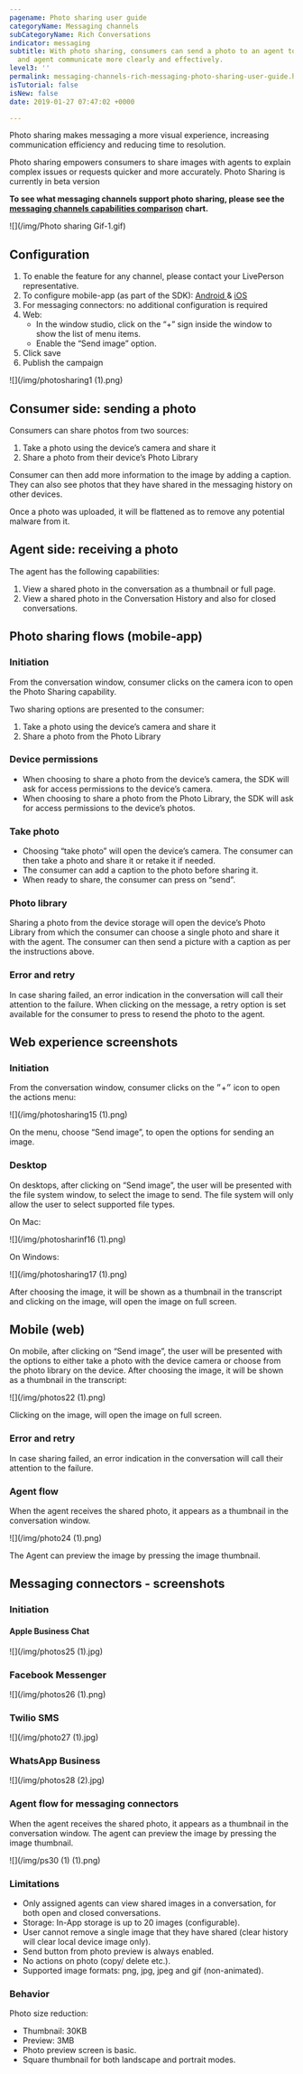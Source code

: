 ```yaml
---
pagename: Photo sharing user guide
categoryName: Messaging channels
subCategoryName: Rich Conversations
indicator: messaging
subtitle: With photo sharing, consumers can send a photo to an agent to help the consumer
  and agent communicate more clearly and effectively.
level3: ''
permalink: messaging-channels-rich-messaging-photo-sharing-user-guide.html
isTutorial: false
isNew: false
date: 2019-01-27 07:47:02 +0000

---
```

Photo sharing makes messaging a more visual experience, increasing communication efficiency and reducing time to resolution.

Photo sharing empowers consumers to share images with agents to explain complex issues or requests quicker and more accurately. Photo Sharing is currently in beta version

**To see what messaging channels support photo sharing, please see the** [**messaging channels capabilities comparison**](messaging-channels-messaging-channels-capabilities-comparison.html) **chart.**

![](/img/Photo sharing Gif-1.gif)

## Configuration

1. To enable the feature for any channel, please contact your LivePerson representative.
2. To configure mobile-app (as part of the SDK): [Android ](https://developers.liveperson.com/android-photo-sharing.html#enable-photo-sharing)& [iOS](https://developers.liveperson.com/consumer-experience-ios-sdk-photosharing.html#enable-photo-sharing)
3. For messaging connectors: no additional configuration is required
4. Web:
   * In the window studio, click on the “+” sign inside the window to show the list of menu items.
   * Enable the “Send image” option.
5. Click save
6. Publish the campaign

![](/img/photosharing1 (1).png)

## Consumer side: sending a photo

Consumers can share photos from two sources:
1. Take a photo using the device’s camera and share it
2. Share a photo from their device’s Photo Library

Consumer can then add more information to the image by adding a caption. They can also see photos that they have shared in the messaging history on other devices.

Once a photo was uploaded, it will be flattened as to remove any potential malware from it.

## Agent side: receiving a photo

The agent has the following capabilities:
1. View a shared photo in the conversation as a thumbnail or full page.
2. View a shared photo in the Conversation History and also for closed conversations.

## Photo sharing flows (mobile-app)

### Initiation

From the conversation window, consumer clicks on the camera icon to open the Photo Sharing capability.

Two sharing options are presented to the consumer:
1. Take a photo using the device’s camera and share it
2. Share a photo from the Photo Library

### Device permissions

* When choosing to share a photo from the device’s camera, the SDK will ask for access permissions to the device’s camera.
* When choosing to share a photo from the Photo Library, the SDK will ask for access permissions to the device’s photos.

### Take photo

* Choosing “take photo” will open the device’s camera. The consumer can then take a photo and share it or retake it if needed.
* The consumer can add a caption to the photo before sharing it.
* When ready to share, the consumer can press on “send”.

### Photo library

Sharing a photo from the device storage will open the device’s Photo Library from which the consumer can choose a single photo and share it with the agent. The consumer can then send a picture with a caption as per the instructions above.

### Error and retry

In case sharing failed, an error indication in the conversation will call their attention to the failure. When clicking on the message, a retry option is set available for the consumer to press to resend the photo to the agent.

## Web experience screenshots

### Initiation

From the conversation window, consumer clicks on the ״+״ icon to open the actions menu:

![](/img/photosharing15 (1).png)

On the menu, choose “Send image”, to open the options for sending an image.

### Desktop

On desktops, after clicking on “Send image”, the user will be presented with the file system window, to select the image to send. The file system will only allow the user to select supported file types.

On Mac:

![](/img/photosharinf16 (1).png)

On Windows:

![](/img/photosharing17 (1).png)

After choosing the image, it will be shown as a thumbnail in the transcript and clicking on the image, will open the image on full screen.

## Mobile (web)

On mobile, after clicking on “Send image”, the user will be presented with the options to either take a photo with the device camera or choose from the photo library on the device. After choosing the image, it will be shown as a thumbnail in the transcript:

![](/img/photos22 (1).png)

Clicking on the image, will open the image on full screen.

### Error and retry

In case sharing failed, an error indication in the conversation will call their attention to the failure.

### Agent flow

When the agent receives the shared photo, it appears as a thumbnail in the conversation window.

![](/img/photo24 (1).png)

The Agent can preview the image by pressing the image thumbnail.

## Messaging connectors - screenshots

### Initiation

#### Apple Business Chat

![](/img/photos25 (1).jpg)

### Facebook Messenger

![](/img/photos26 (1).png)

### Twilio SMS

![](/img/photo27 (1).jpg)

### WhatsApp Business

![](/img/photos28 (2).jpg)

### Agent flow for messaging connectors

When the agent receives the shared photo, it appears as a thumbnail in the conversation window. The agent can preview the image by pressing the image thumbnail.

![](/img/ps30 (1) (1).png)

### Limitations

* Only assigned agents can view shared images in a conversation, for both open and closed conversations.
* Storage: In-App storage is up to 20 images (configurable).
* User cannot remove a single image that they have shared (clear history will clear local device image only).
* Send button from photo preview is always enabled.
* No actions on photo (copy/ delete etc.).
* Supported image formats: png, jpg, jpeg and gif (non-animated).

### Behavior

Photo size reduction:
* Thumbnail: 30KB
* Preview: 3MB
* Photo preview screen is basic.
* Square thumbnail for both landscape and portrait modes.
